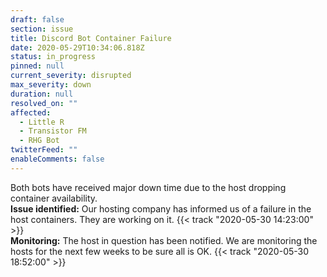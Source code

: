 ```yaml
---
draft: false
section: issue
title: Discord Bot Container Failure
date: 2020-05-29T10:34:06.818Z
status: in_progress
pinned: null
current_severity: disrupted
max_severity: down
duration: null
resolved_on: ""
affected:
  - Little R
  - Transistor FM
  - RHG Bot
twitterFeed: ""
enableComments: false
---
```

Both bots have received major down time due to the host dropping container availability.\
**Issue identified:** Our hosting company has informed us of a failure in the host containers. They are working on it.  {{< track "2020-05-30 14:23:00" >}} \
**Monitoring:** The host in question has been notified. We are monitoring the hosts for the next few weeks to be sure all is OK. {{< track "2020-05-30 18:52:00" >}}
